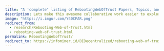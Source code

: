 ```yaml
---
title: "A 'complete' listing of RebootingWebOfTrust Papers, Topics, and Advance Readings"
description: Lets make this awesome collaborative work easier to explore!
image: "https://i.imgur.com/Y40CPAR.png"
redirect_from:
  - research/Rebooting-Web-of-Trust.html
  - rebooting-web-of-trust.html
permalink: RebootingWebofTrust/
redirect_to: https://infominer.id/DIDecentralized/rebooting-web-of-trust/
---
```

